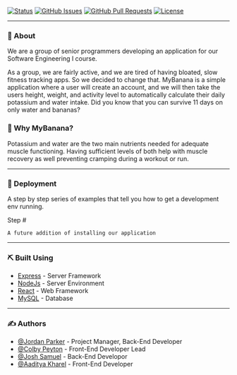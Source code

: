 
[![Status](https://img.shields.io/badge/status-active-success.svg)]()
[![GitHub Issues](https://img.shields.io/github/issues/jordanparker32/MyBanana.svg)](https://github.com/jordanparker32/MyBanana/issues)
[![GitHub Pull Requests](https://img.shields.io/github/issues-pr/jordanparker32/MyBanana.svg)](https://github.com/kylelobo/The-Documentation-Compendium/pulls)
[![License](https://img.shields.io/badge/license-MIT-blue.svg)](/LICENSE)

---

### 🧐 About

We are a group of senior programmers developing an application for our Software Engineering I course.

As a group, we are fairly active, and we are tired of having bloated, slow fitness tracking apps. So we decided to change that. MyBanana is a simple application where a user will create an account, and we will then take the users height, weight, and activity level to automatically calculate their daily potassium and water intake. Did you know that you can survive 11 days on only water and bananas? 

### 🍌 Why MyBanana?

Potassium and water are the two main nutrients needed for adequate muscle functioning. Having sufficient levels of both help with muscle recovery as well preventing cramping during a workout or run. 

---

### 🚀 Deployment

A step by step series of examples that tell you how to get a development env running.

Step #

```
A future addition of installing our application
```
---

### ⛏️ Built Using

- [Express](https://expressjs.com/) - Server Framework
- [NodeJs](https://nodejs.org/en/) - Server Environment
- [React](https://reactjs.org/) - Web Framework
- [MySQL](https://www.mysql.com/) - Database

---

### ✍️ Authors

- [@Jordan Parker](https://github.com/jordanparker32) - Project Manager, Back-End Developer
- [@Colby Peyton](https://github.com/ColbPeyton) - Front-End Developer Lead
- [@Josh Samuel](https://github.com/D-Andre20) - Back-End Developor 
- [@Aaditya Kharel](https://github.com/Aaditya-Kharel) - Front-End Developer
